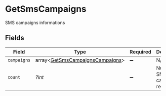 # GetSmsCampaigns

SMS campaigns informations


## Fields

| Field                                                                              | Type                                                                               | Required                                                                           | Description                                                                        | Example                                                                            |
| ---------------------------------------------------------------------------------- | ---------------------------------------------------------------------------------- | ---------------------------------------------------------------------------------- | ---------------------------------------------------------------------------------- | ---------------------------------------------------------------------------------- |
| `campaigns`                                                                        | array<[GetSmsCampaignsCampaigns](../../models/shared/GetSmsCampaignsCampaigns.md)> | :heavy_minus_sign:                                                                 | N/A                                                                                |                                                                                    |
| `count`                                                                            | *?int*                                                                             | :heavy_minus_sign:                                                                 | Number of SMS campaigns retrieved                                                  | 12                                                                                 |